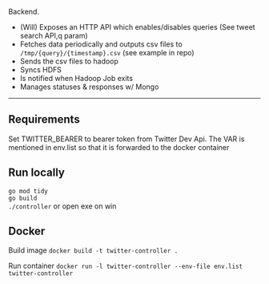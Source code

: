 Backend.
<br>
- (Will) Exposes an HTTP API which enables/disables queries (See tweet search API,q param)
- Fetches data periodically and outputs csv files to `/tmp/{query}/{timestamp}.csv` (see example in repo)
- Sends the csv files to hadoop
- Syncs HDFS
- Is notified when Hadoop Job exits
- Manages statuses & responses w/ Mongo


<hr>

## Requirements
Set TWITTER_BEARER to bearer token from Twitter Dev Api. The VAR is mentioned in env.list so that it is forwarded to the docker container

## Run locally

`go mod tidy` <br>
`go build` <br>
`./controller` or open exe on win

## Docker
Build image
`docker build -t twitter-controller .`

Run container
`docker run -l twitter-controller --env-file env.list twitter-controller`
